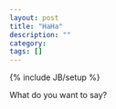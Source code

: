 ```yaml
---
layout: post
title: "HaHa"
description: ""
category: 
tags: []
---
```

{% include JB/setup %}

What do you want to say?
